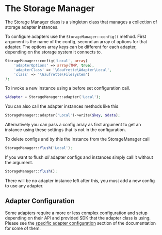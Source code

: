 The Storage Manager
===================

The [Storage Manager](../../src/Storage/StorageManager.php) class is a singleton class that manages a collection of storage adapter instances.

To configure adapters use the ```StorageManager::config()``` method. First argument is the name of the config, second an array of options for that adapter. The options array keys can be different for each adapter, depending on the storage system it connects to.

```php
StorageManager::config('Local', array(
	'adapterOptions' => array(TMP, true),
	'adapterClass' => '\Gaufrette\Adapter\Local',
	'class' => '\Gaufrette\Filesystem')
);
````

To invoke a new instance using a before set configuration call.

```php
$Adapter = StorageManager::adapter('Local');
```

You can also call the adapter instances methods like this

```php
StorageManager::adapter('Local')->write($key, $data);
```

Alternatively you can pass a config array as first argument to get an instance using these settings that is not in the configuration.

To delete configs and by this the instance from the StorageManager call

```php
StorageManager::flush('Local');
```

If you want to flush *all* adapter configs and instances simply call it without the argument.

```php
StorageManager::flush();
```

There will be no adapter instance left after this, you must add a new config to use any adapter.

Adapter Configuration
---------------------

Some adapters require a more or less complex configuration and setup depending on their API and provided SDK that the adapter class is using. Please see the [specific adapter configuration](Specific-Adapter-Configurations.md) section of the documentation for some of them.
